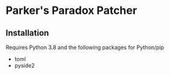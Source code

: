 # Parker's Paradox Patcher
## Installation
Requires Python 3.8 and the following packages for Python/pip
* toml
* pyside2
